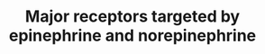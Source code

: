 ---
annotations:
- id: PW:0000790
  parent: signaling pathway
  type: Pathway Ontology
  value: epinephrine signaling pathway
- id: PW:0000002
  parent: classic metabolic pathway
  type: Pathway Ontology
  value: classic metabolic pathway
- id: PW:0000791
  parent: signaling pathway
  type: Pathway Ontology
  value: norepinephrine signaling pathway
authors:
- Chris
- Egonw
- Fehrhart
- DeSl
- AlexanderPico
- Khanspers
- Finterly
citedin:
- link: PMC9154116
- link: PMC7931240
description: The physiologic "fear" response is associated with the signaling activity
  of adrenergic receptors stimulated by epinephrine/norepinephrine.
last-edited: 2021-06-23
organisms:
- Homo sapiens
redirect_from:
- /index.php/Pathway:WP4589
- /instance/WP4589
- /instance/WP4589_rr123422
revision: r123422
schema-jsonld:
- '@context': https://schema.org/
  '@id': https://wikipathways.github.io/pathways/WP4589.html
  '@type': Dataset
  creator:
    '@type': Organization
    name: WikiPathways
  description: The physiologic "fear" response is associated with the signaling activity
    of adrenergic receptors stimulated by epinephrine/norepinephrine.
  keywords:
  - AC
  - ADCY1
  - ADCY10
  - ADCY2
  - ADCY3
  - ADCY4
  - ADCY5
  - ADCY6
  - ADCY7
  - ADCY8
  - ADCY9
  - ATP
  - DAG
  - Epinephrine
  - PKA
  - PKC
  - Serine
  - Threonine
  - cAMP
  - calcium
  - pyro-phosphate
  - α1A receptor
  - α1B receptor
  - α1D receptor
  - α2A receptor
  - α2B receptor
  - α2C receptor
  - β1 receptor
  - β2 receptor
  license: CC0
  name: Major receptors targeted by epinephrine and norepinephrine
seo: CreativeWork
title: Major receptors targeted by epinephrine and norepinephrine
wpid: WP4589
---